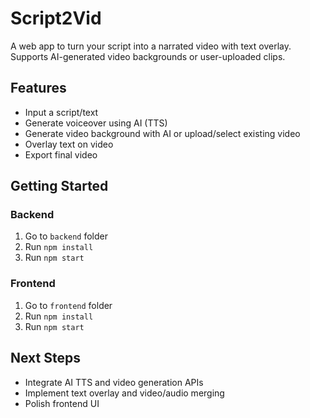 # Script2Vid

A web app to turn your script into a narrated video with text overlay. Supports AI-generated video backgrounds or user-uploaded clips.

## Features
- Input a script/text
- Generate voiceover using AI (TTS)
- Generate video background with AI or upload/select existing video
- Overlay text on video
- Export final video

## Getting Started

### Backend
1. Go to `backend` folder
2. Run `npm install`
3. Run `npm start`

### Frontend
1. Go to `frontend` folder
2. Run `npm install`
3. Run `npm start`

## Next Steps
- Integrate AI TTS and video generation APIs
- Implement text overlay and video/audio merging
- Polish frontend UI
